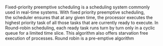 Fixed-priority preemptive scheduling is a scheduling system commonly used in real-time systems. With fixed priority preemptive scheduling, the scheduler ensures that at any given time, the processor executes the highest priority task of all those tasks that are currently ready to execute.
In Round-robin scheduling, each ready task runs turn by turn only in a cyclic queue for a limited time slice. This algorithm also offers starvation free execution of processes.
Round robin is a pre-emptive algorithm
